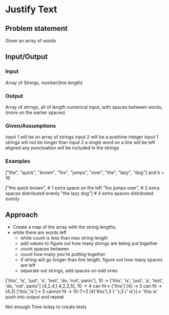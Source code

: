 # Justify Text

## Problem statement
Given an array of words

## Input/Output

### Input

Array of Strings,
number(line length)

### Output

Array of strings, all of length numerical input, with spaces between words, (more on the earlier spaces)
### Given/Assumptions

input 1 will be an array of strings
input 2 will be a positivie integer
input 1 strings will not be longer than input 2
a single word on a line will be left aligned
any punctuation will be included in the strings

### Examples

["the", "quick", "brown", "fox", "jumps", "over", "the", "lazy", "dog"] and k = 16

["the  quick brown", # 1 extra space on the left
"fox  jumps  over", # 2 extra spaces distributed evenly
"the   lazy   dog"] # 4 extra spaces distributed evenly


## Approach

- Create a map of the array with the string lengths.
- while there are words left
  - while count is less than max string length
  - add values to figure out how many strings are being put together
  - count spaces between
  - count how many you're putting together
  - if string will go longer than line length, figure out how many spaces are left
  - separate out strings, add spaces on odd ones


['this', 'is', 'just', 'a', 'test', 'do, 'not', panic'], 10
->
['this', 'is', 'just', 'a', 'test', 'do, 'not', panic']
[4,2,4,1,4,2,3,5], 10
->
4 can fit-> ['this'] [4] -> 3 can fit -> [4,3] ['this','is']-> 5 cannot fit -> 10-7=3   [4('this'),3 ('   '),3 (' is')]-> 'this    is'
push into output and repeat

Not enough Time today to create tests
   

